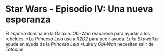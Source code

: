 # Star Wars - Episodio IV: Una nueva esperanza

El *Imperio* domina en la Galaxia.
*Obi-Wan* reaparece para ayudar a los rebeldes.
*La *Princesa Leia* usa a *R2D2* para pedir ayuda.
*Luke Skywalker* acude en ayuda de la *Princesa Leia*
*Luke y *Obi-Wan* necesitan salir de *Tatooine*
